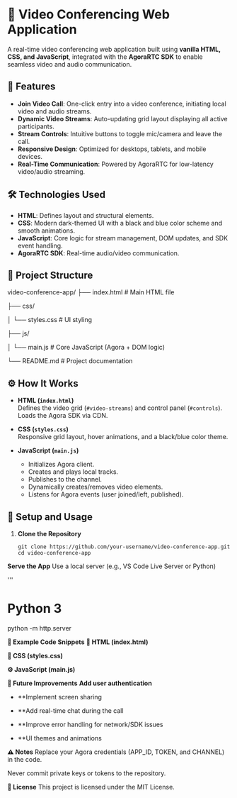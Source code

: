 # 🎥 Video Conferencing Web Application

A real-time video conferencing web application built using **vanilla HTML, CSS, and JavaScript**, integrated with the **AgoraRTC SDK** to enable seamless video and audio communication.

## 🚀 Features

- **Join Video Call**: One-click entry into a video conference, initiating local video and audio streams.
- **Dynamic Video Streams**: Auto-updating grid layout displaying all active participants.
- **Stream Controls**: Intuitive buttons to toggle mic/camera and leave the call.
- **Responsive Design**: Optimized for desktops, tablets, and mobile devices.
- **Real-Time Communication**: Powered by AgoraRTC for low-latency video/audio streaming.

## 🛠️ Technologies Used

- **HTML**: Defines layout and structural elements.
- **CSS**: Modern dark-themed UI with a black and blue color scheme and smooth animations.
- **JavaScript**: Core logic for stream management, DOM updates, and SDK event handling.
- **AgoraRTC SDK**: Real-time audio/video communication.

## 📁 Project Structure

video-conference-app/
├── index.html # Main HTML file

├── css/

│ └── styles.css # UI styling

├── js/

│ └── main.js # Core JavaScript (Agora + DOM logic)

└── README.md # Project documentation


## ⚙️ How It Works

- **HTML (`index.html`)**  
  Defines the video grid (`#video-streams`) and control panel (`#controls`). Loads the Agora SDK via CDN.

- **CSS (`styles.css`)**  
  Responsive grid layout, hover animations, and a black/blue color theme.

- **JavaScript (`main.js`)**  
  - Initializes Agora client.
  - Creates and plays local tracks.
  - Publishes to the channel.
  - Dynamically creates/removes video elements.
  - Listens for Agora events (user joined/left, published).

## 🔧 Setup and Usage

1. **Clone the Repository**
   ```
   git clone https://github.com/your-username/video-conference-app.git
   cd video-conference-app

**Serve the App**
Use a local server (e.g., VS Code Live Server or Python)

'''
# Python 3
python -m http.server







**🧩 Example Code Snippets**
**📄 HTML (index.html)**

**🎨 CSS (styles.css)**

**⚙️ JavaScript (main.js)**


**🌟 Future Improvements**
**Add user authentication**

- **Implement screen sharing

- **Add real-time chat during the call

- **Improve error handling for network/SDK issues

- **UI themes and animations

**⚠️ Notes**
Replace your Agora credentials (APP_ID, TOKEN, and CHANNEL) in the code.

Never commit private keys or tokens to the repository.

**📄 License**
This project is licensed under the MIT License.

